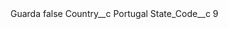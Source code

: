 <?xml version="1.0" encoding="UTF-8"?>
<CustomMetadata xmlns="http://soap.sforce.com/2006/04/metadata" xmlns:xsi="http://www.w3.org/2001/XMLSchema-instance" xmlns:xsd="http://www.w3.org/2001/XMLSchema">
    <label>Guarda</label>
    <protected>false</protected>
    <values>
        <field>Country__c</field>
        <value xsi:type="xsd:string">Portugal</value>
    </values>
    <values>
        <field>State_Code__c</field>
        <value xsi:type="xsd:string">9</value>
    </values>
</CustomMetadata>
